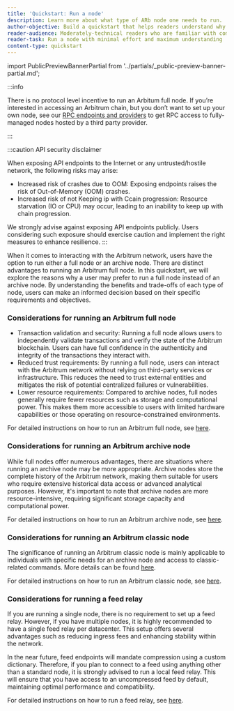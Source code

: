 ```yaml
---
title: 'Quickstart: Run a node'
description: Learn more about what type of ARb node one needs to run.
author-objective: Build a quickstart that helps readers understand why they might want to run a specific type of an Arbitrum node.
reader-audience: Moderately-technical readers who are familiar with command lines, but not Ethereum / Arbitrum infrastructure
reader-task: Run a node with minimal effort and maximum understanding
content-type: quickstart
---
```


import PublicPreviewBannerPartial from '../partials/_public-preview-banner-partial.md';

<PublicPreviewBannerPartial />

:::info

There is no protocol level incentive to run an Arbitum full node. If you’re interested in accessing an Arbitrum chain, but you don’t want to set up your own node, see our [RPC endpoints and providers](/node-running/node-providers.mdx) to get RPC access to fully-managed nodes hosted by a third party provider.

:::

:::caution API security disclaimer

When exposing API endpoints to the Internet or any untrusted/hostile network, the following risks may arise:

- Increased risk of crashes due to OOM:
  Exposing endpoints raises the risk of Out-of-Memory (OOM) crashes.
- Increased risk of not Keeping ip with Ccain progression:
  Resource starvation (IO or CPU) may occur, leading to an inability to keep up with chain progression.

We strongly advise against exposing API endpoints publicly. Users considering such exposure should exercise caution and implement the right measures to enhance resilience.
:::

When it comes to interacting with the Arbitrum network, users have the option to run either a full node or an archive node. There are distinct advantages to running an Arbitrum full node. In this quickstart, we will explore the reasons why a user may prefer to run a full node instead of an archive node. By understanding the benefits and trade-offs of each type of node, users can make an informed decision based on their specific requirements and objectives.

### Considerations for running an Arbitrum full node

- Transaction validation and security: Running a full node allows users to independently validate transactions and verify the state of the Arbitrum blockchain. Users can have full confidence in the authenticity and integrity of the transactions they interact with.
- Reduced trust requirements: By running a full node, users can interact with the Arbitrum network without relying on third-party services or infrastructure. This reduces the need to trust external entities and mitigates the risk of potential centralized failures or vulnerabilities.
- Lower resource requirements: Compared to archive nodes, full nodes generally require fewer resources such as storage and computational power. This makes them more accessible to users with limited hardware capabilities or those operating on resource-constrained environments.

For detailed instructions on how to run an Arbitrum full node, see [here](./how-tos/running-a-full-node.mdx).

### Considerations for running an Arbitrum archive node

While full nodes offer numerous advantages, there are situations where running an archive node may be more appropriate. Archive nodes store the complete history of the Arbitrum network, making them suitable for users who require extensive historical data access or advanced analytical purposes. However, it's important to note that archive nodes are more resource-intensive, requiring significant storage capacity and computational power.

For detailed instructions on how to run an Arbitrum archive node, see [here](./how-tos/running-an-archive-node.mdx).

### Considerations for running an Arbitrum classic node

The significance of running an Arbitrum classic node is mainly applicable to individuals with specific needs for an archive node and access to classic-related commands. More details can be found [here](./how-tos/running-an-archive-node.mdx).

For detailed instructions on how to run an Arbitrum classic node, see [here](./how-tos/running-a-classic-node.mdx).

### Considerations for running a feed relay

If you are running a single node, there is no requirement to set up a feed relay. However, if you have multiple nodes, it is highly recommended to have a single feed relay per datacenter. This setup offers several advantages such as reducing ingress fees and enhancing stability within the network.

In the near future, feed endpoints will mandate compression using a custom dictionary. Therefore, if you plan to connect to a feed using anything other than a standard node, it is strongly advised to run a local feed relay. This will ensure that you have access to an uncompressed feed by default, maintaining optimal performance and compatibility.

For detailed instructions on how to run a feed relay, see [here](./how-tos/running-a-feed-relay.mdx).
